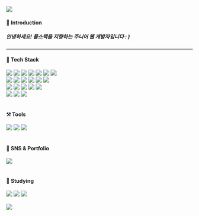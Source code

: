 <div align="left"><img src="https://capsule-render.vercel.app/api?type=cylinder&color=auto&height=200&section=header&text=Chan's&nbsp;GitHub&fontSize=60" /></div>
<h4 align="left">📢 Introduction</h4>
<h5 align="left">안녕하세요! 풀스택을 지향하는 주니어 웹 개발자입니다 : )</h5>
<hr/>
<h4 align="left">📖 Tech Stack</h4>
<div align="left">
	<img src="https://img.shields.io/badge/Node.js-339933?style=flat&logo=nodedotjs&logoColor=white" />
	<img src="https://img.shields.io/badge/PHP-777BB4?style=flat&logo=php&logoColor=white" />
	<img src="https://img.shields.io/badge/Java-007396?style=flat&logo=Java&logoColor=white" />
	<img src="https://img.shields.io/badge/Javascript-F7DF1E?style=flat&logo=javascript&logoColor=white" />
	<img src="https://img.shields.io/badge/Typescript-262627?style=flat&logo=typescript&logoColor=white" />
	<img src="https://img.shields.io/badge/HTML5-E34F26?style=flat&logo=HTML5&logoColor=white" />
	<img src="https://img.shields.io/badge/CSS3-1572B6?style=flat&logo=CSS3&logoColor=white" />
</div>
<div align="left">
	<img src="https://img.shields.io/badge/Nest.js-E0234E?style=flat&logo=Nestjs&logoColor=white" />
	<img src="https://img.shields.io/badge/Codeigniter-EF4223?style=flat&logo=Codeigniter&logoColor=white" />
	<img src="https://img.shields.io/badge/Spring-6DB33F?style=flat&logo=Spring&logoColor=white" />
	<img src="https://img.shields.io/badge/React.js-61DAFB?style=flat&logo=React&logoColor=white" />
	<img src="https://img.shields.io/badge/Sass-CC6699?style=flat&logo=sass&logoColor=white" />
	<img src="https://img.shields.io/badge/Jquery-0769AD?style=flat&logo=jquery&logoColor=white" />
</div>
<div align="left">
	<img src="https://img.shields.io/badge/MySql-4479A1?style=flat&logo=mysql&logoColor=white" />
	<img src="https://img.shields.io/badge/Oracle-F80000?style=flat&logo=oracle&logoColor=white" />
	<img src="https://img.shields.io/badge/MongoDB-47A248?style=flat&logo=mongodb&logoColor=white" />
	<img src="https://img.shields.io/badge/Docker-2496ED?style=flat&logo=docker&logoColor=white" />
	<img src="https://img.shields.io/badge/Amazon&nbsp;EC2-FF9900?style=flat&logo=amazonec2&logoColor=white" />
</div>
<div align="left">
	<img src="https://img.shields.io/badge/typeform-E0234E?style=flat&logo=typeform&logoColor=white" />
	<img src="https://img.shields.io/badge/mongoose-880000?style=flat&logo=mongoose&logoColor=white" />
	<img src="https://img.shields.io/badge/thymeleaf-005F0F?style=flat&logo=thymeleaf&logoColor=white" />
</div>
<br/>
<h4 align="left">⚒️ Tools</h4>
<div align="left">
	<img src="https://img.shields.io/badge/GitHub-181717?style=flat&logo=github&logoColor=white" />
	<img src="https://img.shields.io/badge/VScode-007ACC?style=flat&logo=visualstudiocode&logoColor=white" />
	<img src="https://img.shields.io/badge/IntelliJ-000000?style=flat&logo=intellijidea&logoColor=white" />
</div>
<br/>
<h4 align="left">📧 SNS & Portfolio</h4>
<div align="left">
	<a href="mailto:fu017@naver.com">
		<img src="https://img.shields.io/badge/Mail-EA4335?style=flat&logo=gmail&logoColor=white" />
	</a>
</div>
<br/>
<h4 align="left">📖 Studying</h4>
<div align="left">
	<img src="https://img.shields.io/badge/Jenkins-D24939?style=flat&logo=jenkins&logoColor=white" />
	<img src="https://img.shields.io/badge/kubernetes-326CE5?style=flat&logo=kubernetes&logoColor=white" />
	<img src="https://img.shields.io/badge/Next.js-000000?style=flat&logo=nextdotjs&logoColor=white" />
</div>
<br/>
<div align="left">
	<img src="https://github-readme-stats.vercel.app/api/top-langs/?username=fu013&langs_count=5&theme=dark"><br><br>
</div>
